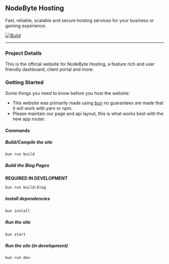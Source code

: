 ## NodeByte Hosting
Fast, reliable, scalable and secure hosting services for your business or gaming experience.

[![Build](https://github.com/NodeByteHosting/website/actions/workflows/build.yml/badge.svg?branch=master)](https://github.com/NodeByteHosting/website/actions/workflows/build.yml)

---

### Project Details
This is the official website for NodeByte Hosting, a feature rich and user friendly dashboard,
client portal and more.

### Getting Started
Some things you need to know before you host the website:

- This website was primarily made using [bun](https://bun.sh/) no guarantees are made that it will work with yarn or npm.
- Please maintain our page and api layout, this is what works best with the new app router.

#### Commands

##### Build/Compile the site
```sh
bun run build
```

##### Build the Blog Pages
**REQUIRED IN DEVELOPMENT**
```sh
bun run build:blog
```

##### Install dependencies
```sh
bun install
```

##### Run the site
```sh
bun start
```

##### Run the site (in development)
```sh
bun run dev
```